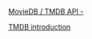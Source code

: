 [MovieDB / TMDB API - ](https://www.themoviedb.org/)

[TMDB introduction](https://developers.themoviedb.org/3/getting-started/introduction)
